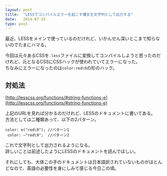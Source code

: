 ```yaml
---
layout: post
title:  "LESSでコンパイルエラーを起こす構文を文字列として出力する"
date:   2014-07-15
type: post
---
```


最近、LESSをメインで使っているのだけれど、いかんせん深いとこまで知らないのでたまにハマる。  

今回は元々あるCSSを`.less`ファイルに変換してコンパイルしようと思ったのだけれど、元となるCSSにCSSハックが使われていてエラーになった。  
ちなみにエラーになったのは`color:red\9`の形のハック。

## 対処法

[http://lesscss.org/functions/#string-functions-e](http://lesscss.org/functions/#string-functions-e)  

上記のURLを見れば分かるのだけれど、LESSのドキュメントに書いてある。  
方法としては二種類あって、以下の2パターン。

    
    color: e("red\9"); //パターン1
     color: ~"red\9";  //パターン2

これで文字列として出力されるようになる。  
詳しいことは前述したようにLESSのドキュメントを読んでほしい。  

それにしても、大体この手のドキュメントは日本語訳されていないものがほとんどなので、英語の必要性を身にしみて感じる今日この頃。